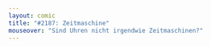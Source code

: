 ```yaml
---
layout: comic
title: "#2187: Zeitmaschine"
mouseover: "Sind Uhren nicht irgendwie Zeitmaschinen?"
---
```

